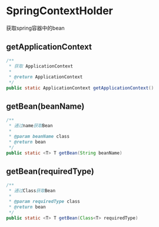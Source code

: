 # SpringContextHolder
获取spring容器中的bean

## getApplicationContext
```java
/**
 * 获取 ApplicationContext
 *
 * @return ApplicationContext
 */
public static ApplicationContext getApplicationContext()
```

## getBean(beanName)
```java
/**
 * 通过name获取Bean
 *
 * @param beanName class
 * @return bean
 */
public static <T> T getBean(String beanName)
```

## getBean(requiredType)
```java
/**
 * 通过Class获取Bean
 *
 * @param requiredType class
 * @return bean
 */
public static <T> T getBean(Class<T> requiredType)
```